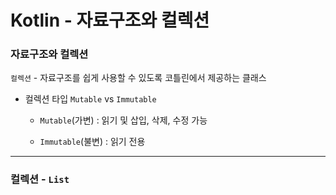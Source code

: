 # Kotlin - 자료구조와 컬렉션


### 자료구조와 컬렉션

`컬렉션` - 자료구조를 쉽게 사용할 수 있도록 코틀린에서 제공하는 클래스

- 컬렉션 타입 `Mutable` vs `Immutable`

    - `Mutable`(가변) : 읽기 및 삽입, 삭제, 수정 가능

    - `Immutable`(불변) : 읽기 전용


---

### 컬렉션 - `List`


